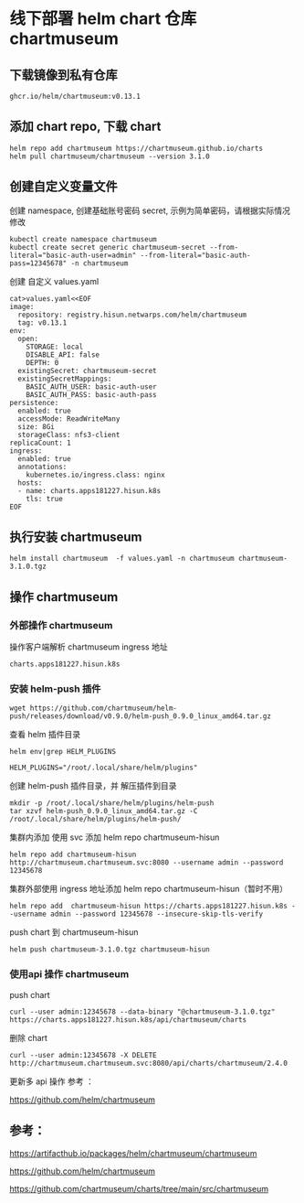 # 线下部署 helm chart 仓库 chartmuseum

## 下载镜像到私有仓库

```
ghcr.io/helm/chartmuseum:v0.13.1
```

## 添加 chart repo, 下载 chart

```
helm repo add chartmuseum https://chartmuseum.github.io/charts
helm pull chartmuseum/chartmuseum --version 3.1.0
```

## 创建自定义变量文件

创建 namespace, 创建基础账号密码 secret, 示例为简单密码，请根据实际情况修改 

```
kubectl create namespace chartmuseum
kubectl create secret generic chartmuseum-secret --from-literal="basic-auth-user=admin" --from-literal="basic-auth-pass=12345678" -n chartmuseum
```

创建 自定义 values.yaml

```
cat>values.yaml<<EOF
image:
  repository: registry.hisun.netwarps.com/helm/chartmuseum
  tag: v0.13.1
env:
  open:
    STORAGE: local
    DISABLE_API: false
    DEPTH: 0
  existingSecret: chartmuseum-secret
  existingSecretMappings:
    BASIC_AUTH_USER: basic-auth-user
    BASIC_AUTH_PASS: basic-auth-pass
persistence:
  enabled: true
  accessMode: ReadWriteMany
  size: 8Gi
  storageClass: nfs3-client
replicaCount: 1
ingress:
  enabled: true
  annotations:
    kubernetes.io/ingress.class: nginx
  hosts:
  - name: charts.apps181227.hisun.k8s
    tls: true
EOF
```

## 执行安装 chartmuseum

```
helm install chartmuseum  -f values.yaml -n chartmuseum chartmuseum-3.1.0.tgz
```

## 操作 chartmuseum

### 外部操作 chartmuseum 

操作客户端解析 chartmuseum ingress 地址

```
charts.apps181227.hisun.k8s
```

### 安装 helm-push 插件

```
wget https://github.com/chartmuseum/helm-push/releases/download/v0.9.0/helm-push_0.9.0_linux_amd64.tar.gz
```

查看 helm 插件目录

```
helm env|grep HELM_PLUGINS

HELM_PLUGINS="/root/.local/share/helm/plugins"
```

创建 helm-push 插件目录，并 解压插件到目录

```
mkdir -p /root/.local/share/helm/plugins/helm-push
tar xzvf helm-push_0.9.0_linux_amd64.tar.gz -C /root/.local/share/helm/plugins/helm-push/
```

集群内添加 使用 svc 添加 helm repo chartmuseum-hisun

```
helm repo add chartmuseum-hisun http://chartmuseum.chartmuseum.svc:8080 --username admin --password 12345678
```

集群外部使用 ingress 地址添加 helm repo chartmuseum-hisun（暂时不用）

```
helm repo add  chartmuseum-hisun https://charts.apps181227.hisun.k8s --username admin --password 12345678 --insecure-skip-tls-verify
```

push chart 到 chartmuseum-hisun

```
helm push chartmuseum-3.1.0.tgz chartmuseum-hisun
```

### 使用api 操作 chartmuseum

push chart

```
curl --user admin:12345678 --data-binary "@chartmuseum-3.1.0.tgz"  https://charts.apps181227.hisun.k8s/api/chartmuseum/charts
```

删除 chart 

```
curl --user admin:12345678 -X DELETE   http://chartmuseum.chartmuseum.svc:8080/api/charts/chartmuseum/2.4.0
```

更新多 api 操作 参考 ：

https://github.com/helm/chartmuseum

## 参考：

https://artifacthub.io/packages/helm/chartmuseum/chartmuseum

https://github.com/helm/chartmuseum

https://github.com/chartmuseum/charts/tree/main/src/chartmuseum